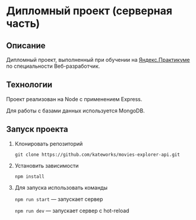 # Дипломный проект (серверная часть)

## Описание

Дипломный проект, выполненный при обучении на [Яндекс.Практикуме](https://praktikum.yandex.ru/)
по специальности Веб-разработчик.


## Технологии

Проект реализован на Node с применением Express.

Для работы с базами данных используется MongoDB.


## Запуск проекта

1. Клонировать репозиторий

    `git clone https://github.com/kateworks/movies-explorer-api.git`

2. Установить зависимости

    `npm install`

3. Для запуска использовать команды

    `npm run start` — запускает сервер

    `npm run dev` — запускает сервер с hot-reload

